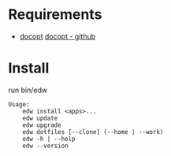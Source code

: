 # Requirements

* [docopt](http://docopt.org/) [docopt - github](https://github.com/docopt/docopt)


# Install


run bin/edw

    Usage:
        edw install <apps>...
        edw update
        edw upgrade
        edw dotfiles [--clone] (--home | --work)
        edw -h | --help
        edw --version
